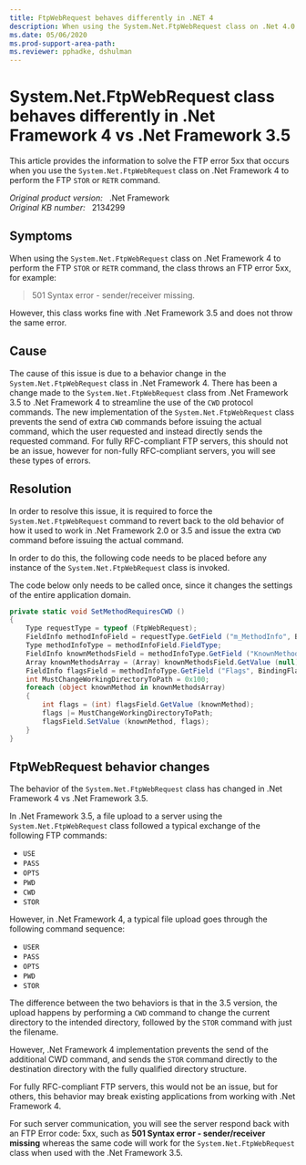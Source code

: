 ```yaml
---
title: FtpWebRequest behaves differently in .NET 4
description: When using the System.Net.FtpWebRequest class on .Net 4.0 to perform the FTP STOR/RETR command, the class throws an FTP error 5xx.
ms.date: 05/06/2020
ms.prod-support-area-path: 
ms.reviewer: pphadke, dshulman
---
```

# System.Net.FtpWebRequest class behaves differently in .Net Framework 4 vs .Net Framework 3.5

This article provides the information to solve the FTP error 5xx that occurs when you use the `System.Net.FtpWebRequest` class on .Net Framework 4 to perform the FTP `STOR` or `RETR` command.

_Original product version:_ &nbsp; .Net Framework  
_Original KB number:_ &nbsp; 2134299

## Symptoms

When using the `System.Net.FtpWebRequest` class on .Net Framework 4 to perform the FTP `STOR` or `RETR` command, the class throws an FTP error 5xx, for example:

> 501 Syntax error - sender/receiver missing.

However, this class works fine with .Net Framework 3.5 and does not throw the same error.

## Cause

The cause of this issue is due to a behavior change in the `System.Net.FtpWebRequest` class in .Net Framework 4. There has been a change made to the `System.Net.FtpWebRequest` class from .Net Framework 3.5 to .Net Framework 4 to streamline the use of the `CWD` protocol commands. The new implementation of the `System.Net.FtpWebRequest` class prevents the send of extra `CWD` commands before issuing the actual command, which the user requested and instead directly sends the requested command. For fully RFC-compliant FTP servers, this should not be an issue, however for non-fully RFC-compliant servers, you will see these types of errors.

## Resolution

In order to resolve this issue, it is required to force the `System.Net.FtpWebRequest` command to revert back to the old behavior of how it used to work in .Net Framework 2.0 or 3.5 and issue the extra `CWD` command before issuing the actual command.

In order to do this, the following code needs to be placed before any instance of the `System.Net.FtpWebRequest` class is invoked.

The code below only needs to be called once, since it changes the settings of the entire application domain.

```csharp
private static void SetMethodRequiresCWD ()
{
    Type requestType = typeof (FtpWebRequest);
    FieldInfo methodInfoField = requestType.GetField ("m_MethodInfo", BindingFlags.NonPublic | BindingFlags.Instance);
    Type methodInfoType = methodInfoField.FieldType;
    FieldInfo knownMethodsField = methodInfoType.GetField ("KnownMethodInfo", BindingFlags.Static | BindingFlags.NonPublic);
    Array knownMethodsArray = (Array) knownMethodsField.GetValue (null);
    FieldInfo flagsField = methodInfoType.GetField ("Flags", BindingFlags.NonPublic | BindingFlags.Instance);
    int MustChangeWorkingDirectoryToPath = 0x100;
    foreach (object knownMethod in knownMethodsArray)
    {
        int flags = (int) flagsField.GetValue (knownMethod);
        flags |= MustChangeWorkingDirectoryToPath;
        flagsField.SetValue (knownMethod, flags);
    }
}
```

## FtpWebRequest behavior changes

The behavior of the `System.Net.FtpWebRequest` class has changed in .Net Framework 4 vs .Net Framework 3.5.

In .Net Framework 3.5, a file upload to a server using the `System.Net.FtpWebRequest` class followed a typical exchange of the following FTP commands:

- `USE`
- `PASS`
- `OPTS`  
- `PWD`  
- `CWD`  
- `STOR`

However, in .Net Framework 4, a typical file upload goes through the following command sequence:

- `USER`  
- `PASS`  
- `OPTS`  
- `PWD`
- `STOR`

The difference between the two behaviors is that in the 3.5 version, the upload happens by performing a `CWD` command to change the current directory to the intended directory, followed by the `STOR` command with just the filename.

However, .Net Framework 4 implementation prevents the send of the additional CWD command, and sends the `STOR` command directly to the destination directory with the fully qualified directory structure.

For fully RFC-compliant FTP servers, this would not be an issue, but for others, this behavior may break existing applications from working with .Net Framework 4.

For such server communication, you will see the server respond back with an FTP Error code: 5xx, such as **501 Syntax error - sender/receiver missing** whereas the same code will work for the `System.Net.FtpWebRequest` class when used with the .Net Framework 3.5.
